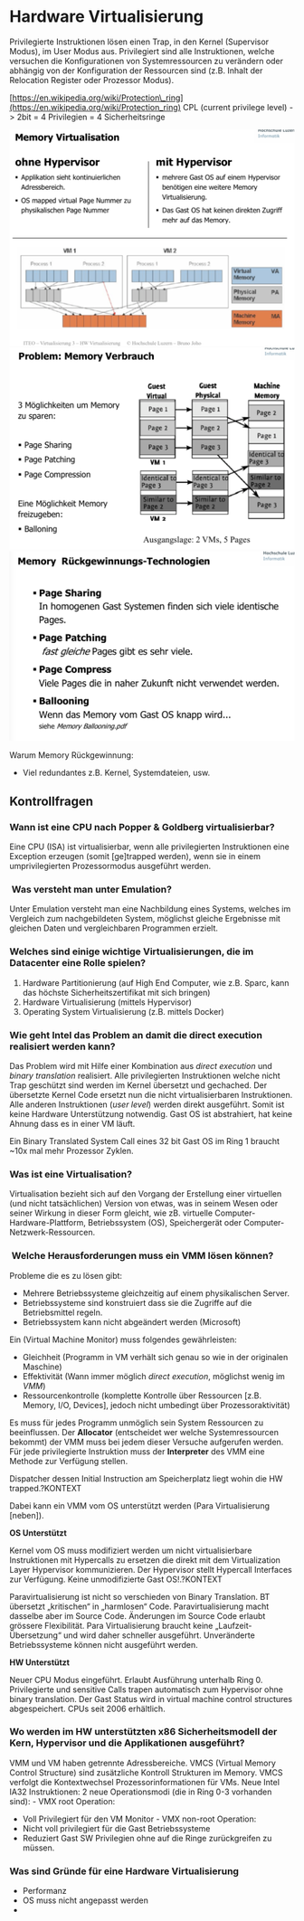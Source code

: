 # Hardware Virtualisierung

Privilegierte Instruktionen lösen einen Trap, in den Kernel (Supervisor Modus), im User Modus aus. Privilegiert sind alle Instruktionen, welche versuchen die Konfigurationen von Systemressourcen zu verändern oder abhängig von der Konfiguration der Ressourcen sind (z.B. Inhalt der Relocation Register oder Prozessor Modus).

[https://en.wikipedia.org/wiki/Protection\_ring](https://en.wikipedia.org/wiki/Protection_ring)
CPL (current privilege level) -\> 2bit = 4 Privilegien = 4 Sicherheitsringe

![](DraggedImage.png)![](DraggedImage-1.png)![](DraggedImage-2.png)

Warum Memory Rückgewinnung:
- Viel redundantes z.B. Kernel, Systemdateien, usw.

## Kontrollfragen

### Wann ist eine CPU nach Popper & Goldberg virtualisierbar?
Eine CPU (ISA) ist virtualisierbar, wenn alle privilegierten Instruktionen eine Exception erzeugen (somit [ge]trapped werden), wenn sie in einem umprivilegierten Prozessormodus ausgeführt werden.

###  Was versteht man unter Emulation?
Unter Emulation versteht man eine Nachbildung eines Systems, welches im Vergleich zum nachgebildeten System, möglichst gleiche Ergebnisse mit gleichen Daten und vergleichbaren Programmen erzielt.

### Welches sind einige wichtige Virtualisierungen, die im Datacenter eine Rolle spielen?
1. Hardware Partitionierung (auf High End Computer, wie z.B. Sparc, kann das höchste Sicherheitszertifikat mit sich bringen)
2. Hardware Virtualisierung (mittels Hypervisor)
3. Operating System Virtualisierung (z.B. mittels Docker)

### Wie geht Intel das Problem an damit die direct execution realisiert werden kann?
Das Problem wird mit Hilfe einer Kombination aus *direct execution* und *binary translation* realisiert. Alle privilegierten Instruktionen welche nicht Trap geschützt sind werden im Kernel übersetzt und gechached. Der übersetzte Kernel Code ersetzt nun die nicht virtualisierbaren Instruktionen. Alle anderen Instruktionen (*user level*) werden direkt ausgeführt. Somit ist keine Hardware Unterstützung notwendig. Gast OS ist abstrahiert, hat keine Ahnung dass es in einer VM läuft.

Ein Binary Translated System Call eines 32 bit Gast OS im Ring 1 braucht ~10x mal mehr Prozessor Zyklen.

### Was ist eine Virtualisation?
Virtualisation bezieht sich auf den Vorgang der Erstellung einer virtuellen (und nicht tatsächlichen) Version von etwas, was in seinem Wesen oder seiner Wirkung in dieser Form gleicht, wie zB. virtuelle Computer-Hardware-Plattform, Betriebssystem (OS), Speichergerät oder Computer-Netzwerk-Ressourcen.

###  Welche Herausforderungen muss ein VMM lösen können?
Probleme die es zu lösen gibt:
* Mehrere Betriebssysteme gleichzeitig auf einem physikalischen Server. 
* Betriebssysteme sind konstruiert dass sie die Zugriffe auf die
Betriebsmittel regeln.
* Betriebssystem kann nicht abgeändert werden (Microsoft)

Ein (Virtual Machine Monitor) muss folgendes gewährleisten:
* Gleichheit (Programm in VM verhält sich genau so wie in der originalen Maschine)
* Effektivität (Wann immer möglich *direct execution*, möglichst wenig im *VMM*)
* Ressourcenkontrolle (komplette Kontrolle über Ressourcen [z.B. Memory, I/O, Devices], jedoch nicht umbedingt über Prozessoraktivität)

Es muss für jedes Programm unmöglich sein System Ressourcen zu beeinflussen. Der **Allocator** (entscheidet wer welche Systemressourcen bekommt) der VMM muss bei jedem dieser Versuche aufgerufen werden. Für jede privilegierte Instruktion muss der **Interpreter** des VMM eine Methode zur Verfügung stellen.

Dispatcher dessen Initial Instruction am Speicherplatz liegt wohin die HW trapped.?KONTEXT

Dabei kann ein VMM vom OS unterstützt werden (Para Virtualisierung [neben]).

**OS Unterstützt**

Kernel vom OS muss modifiziert werden um nicht virtualisierbare Instruktionen mit Hypercalls zu ersetzen die direkt mit dem Virtualization Layer Hypervisor kommunizieren. Der Hypervisor stellt Hypercall Interfaces zur Verfügung. Keine unmodifizierte Gast OS!.?KONTEXT

Paravirtualisierung ist nicht so verschieden von Binary Translation. BT übersetzt „kritischen“ in „harmlosen“ Code. Paravirtualisierung macht dasselbe aber im Source Code. Änderungen im Source Code erlaubt grössere Flexibilität. Para Virtualisierung braucht keine „Laufzeit-Übersetzung“ und wird daher schneller ausgeführt. Unveränderte Betriebssysteme können nicht ausgeführt werden.

**HW Unterstützt**

Neuer CPU Modus eingeführt. Erlaubt Ausführung unterhalb Ring 0. Privilegierte und sensitive Calls trapen automatisch zum Hypervisor ohne binary translation. Der Gast Status wird in virtual machine control structures abgespeichert. CPUs seit 2006 erhältlich.

### Wo werden im HW unterstützten x86 Sicherheitsmodell der Kern, Hypervisor und die Applikationen ausgeführt?

VMM und VM haben getrennte Adressbereiche. VMCS (Virtual Memory Control Structure) sind zusätzliche Kontroll Strukturen im Memory. VMCS verfolgt die Kontextwechsel Prozessorinformationen für VMs. Neue Intel IA32 Instruktionen:
 2 neue Operationsmodi (die in Ring 0-3 vorhanden sind): - VMX root Operation:
- Voll Privilegiert für den VM Monitor - VMX non-root Operation:
- Nicht voll privilegiert für die Gast Betriebssysteme
- Reduziert Gast SW Privilegien ohne auf die Ringe zurückgreifen zu
müssen.

### Was sind Gründe für eine Hardware Virtualisierung
- Performanz
- OS muss nicht angepasst werden
- 

